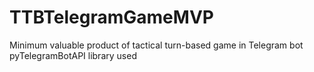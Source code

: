 # TTBTelegramGameMVP
Minimum valuable product of tactical turn-based game in Telegram bot
pyTelegramBotAPI library used

